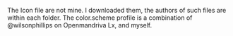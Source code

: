 The Icon file are not mine. I downloaded them, the authors of such files are within each folder. The color.scheme profile is a combination of @wilsonphillips on Openmandriva Lx, and myself.
